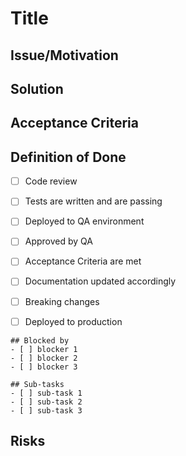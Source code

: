 # Title
<!-- Keep it short and action-oriented -->

## Issue/Motivation
<!-- Describe what the task involves and why it is important. Explain the context and any specific issues that motivated the creation of this task -->

## Solution
<!-- Discuss the preferred solution and any constraints or requirements that the solution must adhere to -->

## Acceptance Criteria
<!-- Please follow the Given/When/Then format for each criterion:

- **Given** (provide context), **When** (describe action), **Then** (outline expected result)
- Repeat as necessary for additional criteria.
-->

## Definition of Done
<!-- Note: this section remains unchanged -->
- [ ] Code review
- [ ] Tests are written and are passing
- [ ] Deployed to QA environment
- [ ] Approved by QA
- [ ] Acceptance Criteria are met
- [ ] Documentation updated accordingly
- [ ] Breaking changes
- [ ] Deployed to production


```[tasklist]
## Blocked by
- [ ] blocker 1
- [ ] blocker 2
- [ ] blocker 3
```


```[tasklist]
## Sub-tasks
- [ ] sub-task 1
- [ ] sub-task 2
- [ ] sub-task 3
```

## Risks
<!-- What changes might users need to make in their application due to this PR? -->
